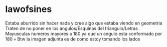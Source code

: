 # lawofsines
Estaba aburrido sin hacer nada y cree algo que estaba viendo en geometria
Traten de no poner en los angulos/Esquinas del triangulo/Letras Mayusculas numeros mayores a 180 ya que un angulo esta conformado por 180 💀 
Btw la imagen adjunta es de como estoy tomando los lados
